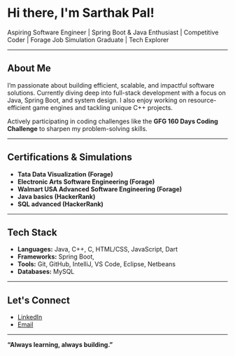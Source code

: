# Hi there, I'm Sarthak Pal!

Aspiring Software Engineer | Spring Boot & Java Enthusiast | Competitive Coder | Forage Job Simulation Graduate | Tech Explorer

---

## About Me

I’m passionate about building efficient, scalable, and impactful software solutions. Currently diving deep into full-stack development with a focus on Java, Spring Boot, and system design. I also enjoy working on resource-efficient game engines and tackling unique C++ projects.  

Actively participating in coding challenges like the **GFG 160 Days Coding Challenge** to sharpen my problem-solving skills.

---

## Certifications & Simulations

- **Tata Data Visualization (Forage)**
- **Electronic Arts Software Engineering (Forage)**
- **Walmart USA Advanced Software Engineering (Forage)**
- **Java basics (HackerRank)**
- **SQL advanced (HackerRank)**

---

## Tech Stack

- **Languages:** Java, C++, C, HTML/CSS, JavaScript, Dart  
- **Frameworks:** Spring Boot,   
- **Tools:** Git, GitHub, IntelliJ, VS Code, Eclipse, Netbeans
- **Databases:** MySQL  

---

## Let's Connect

- [LinkedIn](https://www.linkedin.com/in/sarthak-pal-70a00a301/)  
- [Email](sarthakpal37@gmail.com)  

---

**“Always learning, always building.”**

